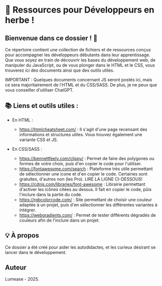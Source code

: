 # 📁 Ressources pour Développeurs en herbe !

## Bienvenue dans ce dossier ! 🚀

Ce répertoire contient une collection de fichiers et de ressources conçus pour accompagner les développeurs débutants dans leur apprentissage. 
Que vous soyez en train de découvrir les bases du développement web, de manipuler du JavaScript, ou de vous plonger dans le HTML et le CSS, vous trouverez ici des documents ainsi que des outils utiles.

IMPORTANT : Quelques documents concernant JS seront postés ici, mais ce sera majoritairement de l'HTML et du CSS/SASS. De plus, je ne peux que vous conseiller d'utiliser ChatGPT. 

## 📚 Liens et outils utiles :

- En HTML :
  - https://htmlcheatsheet.com/ : Il s'agit d'une page recensant des informations et structures utiles. Vous trouvez également une variante CSS et JS.

- En CSS/SASS :
  - https://bennettfeely.com/clippy/ : Permet de faire des polygones ou formes de votre choix, puis d'en copier le code pour l'utiliser.
  - https://fontawesome.com/search : Plateforme très utile permettant de sélectionner une icone et d'en copier le code. Certaines sont gratuites, d'autres non (les Pro). LIRE LA LIGNE CI-DESSOUS!
  - https://cdnjs.com/libraries/font-awesome : Librairie permettant d'activer les icônes citées au dessus. Il fait en copier le code, pûis l'inclure dans la partie <head> du code.
  - https://rgbcolorcode.com/ : Site permettant de choisir une couleur adaptée à un projet, puis d'en sélectionner les différentes variantes à intégrer.
  - https://webgradients.com/ : Permet de tester différents dégradés de couleurs afin de l'inclure dans un projet. 



## 💡 À propos

Ce dossier a été créé pour aider les autodidactes, et les curieux désirant se lancer dans le développement. 

## Auteur

Lumease - 2025.

